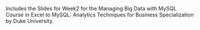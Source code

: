 Includes the Slides for Week2 for the Managing Big Data with MySQL Course in Excel to MySQL: Analytics Techniques for Business Specialization by Duke University.

